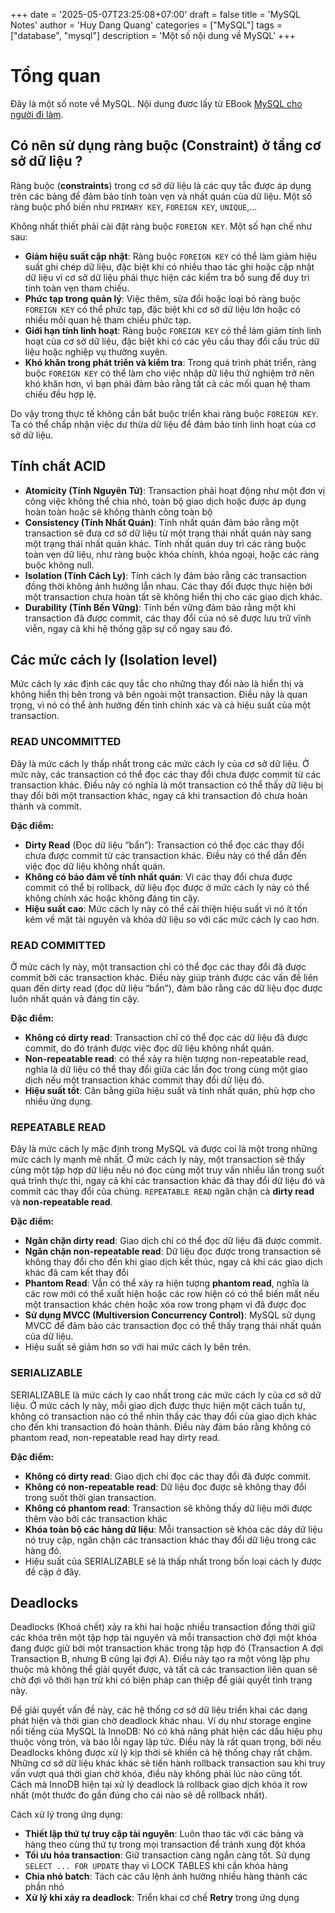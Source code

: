 +++
date = '2025-05-07T23:25:08+07:00'
draft = false
title = 'MySQL Notes'
author = 'Huy Dang Quang'
categories = ["MySQL"]
tags = ["database", "mysql"]
description = 'Một số nội dung về MySQL'
+++

# Tổng quan
Đây là một số note về MySQL.
Nội dung đươc lấy từ EBook [MySQL cho người đi làm](https://huynt.dev/products/mysql-cho-nguoi-di-lam).


## Có nên sử dụng ràng buộc (Constraint) ở tầng cơ sở dữ liệu ?

Ràng buộc (**constraints**) trong cơ sở dữ liệu là các quy tắc được áp dụng trên các bảng để đảm bảo
tính toàn vẹn và nhất quán của dữ liệu. Một
số ràng buộc phổ biến như `PRIMARY KEY`, `FOREIGN KEY`, `UNIQUE`,...

Không nhất thiết phải cài đặt ràng buộc `FOREIGN KEY`. Một số hạn chế như sau:
- **Giảm hiệu suất cập nhật**: Ràng buộc `FOREIGN KEY` có thể làm giảm hiệu suất ghi chép dữ liệu, đặc biệt khi có nhiều thao tác ghi hoặc cập nhật dữ liệu vì cơ sở dữ liệu phải thực hiện các kiểm tra bổ sung để duy trì tính toàn vẹn tham chiếu.
- **Phức tạp trong quản lý**: Việc thêm, sửa đổi hoặc loại bỏ ràng buộc `FOREIGN KEY` có thể phức tạp, đặc biệt khi cơ sở dữ liệu lớn hoặc có nhiều mối quan hệ tham chiếu phức tạp.
- **Giới hạn tính linh hoạt**: Ràng buộc `FOREIGN KEY` có thể làm giảm tính linh hoạt của cơ sở dữ liệu, đặc biệt khi có các yêu cầu thay đổi cấu trúc dữ liệu hoặc nghiệp vụ thường xuyên.
- **Khó khăn trong phát triển và kiểm tra**: Trong quá trình phát triển, ràng buộc `FOREIGN KEY` có thể làm cho việc nhập dữ liệu thử nghiệm trở nên khó khăn hơn, vì bạn phải đảm bảo rằng tất cả các mối quan hệ tham chiếu đều hợp lệ.

Do vậy trong thực tế không cần bắt buộc triển khai ràng buộc `FOREIGN KEY`. Ta có thể chấp nhận việc dư thừa dữ liệu để đảm bảo tính linh hoạt của cơ sở dữ liệu.


## Tính chất ACID

- **Atomicity (Tính Nguyên Tử)**: Transaction phải hoạt động như một đơn vị công việc không thể chia nhỏ, toàn bộ giao dịch hoặc được áp dụng hoàn toàn hoặc sẽ không thành công toàn bộ
- **Consistency (Tính Nhất Quán)**: Tính nhất quán đảm bảo rằng một transaction sẽ đưa cơ sở dữ liệu từ một trạng thái nhất quán này sang một trạng thái nhất quán khác. Tính nhất quán duy trì các ràng buộc toàn vẹn dữ liệu, như ràng buộc khóa chính, khóa ngoại, hoặc các ràng buộc không null.
- **Isolation (Tính Cách Ly)**: Tính cách ly đảm bảo rằng các transaction đồng thời không ảnh hưởng lẫn nhau. Các thay đổi được thực hiện bởi một transaction chưa hoàn tất sẽ không hiển thị cho các giao dịch khác.
- **Durability (Tính Bền Vững)**: Tính bền vững đảm bảo rằng một khi transaction đã được commit, các thay đổi của nó sẽ được lưu trữ vĩnh viễn, ngay cả khi hệ thống gặp sự cố ngay sau đó.


## Các mức cách ly (Isolation level)

Mức cách ly xác định các quy tắc cho những thay đổi nào là hiển thị và không hiển thị bên trong và bên ngoài một transaction. Điều này là quan trọng, vì nó có thể ảnh hưởng đến tinh chính xác và cả hiệu suất của một transaction.

### READ UNCOMMITTED

Đây là mức cách ly thấp nhất trong các mức cách ly của cơ sở dữ liệu. Ở mức này, các transaction có thể đọc các thay đổi chưa được commit từ các transaction khác. Điều này có nghĩa là một transaction có thể thấy dữ liệu bị thay đổi bởi một transaction khác, ngay cả khi transaction đó chưa hoàn thành và commit.

**Đặc điểm:**
- **Dirty Read** (Đọc dữ liệu “bẩn”): Transaction có thể đọc các thay đổi chưa được commit từ các transaction khác. Điều này có thể dẫn đến việc đọc dữ liệu không nhất quán.
- **Không có bảo đảm về tính nhất quán**: Vì các thay đổi chưa được commit có thể bị rollback, dữ liệu đọc được ở mức cách ly này có thể không chính xác hoặc không đáng tin cậy.
- **Hiệu suất cao**: Mức cách ly này có thể cải thiện hiệu suất vì nó ít tốn kém về mặt tài nguyên và khóa dữ liệu so với các mức cách ly cao hơn.

### READ COMMITTED

Ở mức cách ly này, một transaction chỉ có thể đọc các thay đổi đã được commit bởi các transaction khác. Điều này giúp tránh được các vấn đề liên quan đến dirty read (đọc dữ liệu “bẩn”), đảm bảo rằng các dữ liệu đọc được luôn nhất quán và đáng tin cậy.

**Đặc điểm:**
- **Không có dirty read**: Transaction chỉ có thể đọc các dữ liệu đã được commit, do đó tránh được việc đọc dữ liệu không nhất quán.
- **Non-repeatable read**: có thể xảy ra hiện tượng non-repeatable read, nghĩa là dữ liệu có thể thay đổi giữa các lần đọc trong cùng một giao dịch nếu một transaction khác commit thay đổi dữ liệu đó.
- **Hiệu suất tốt**: Cân bằng giữa hiệu suất và tính nhất quán, phù hợp cho nhiều ứng dụng.

### REPEATABLE READ

Đây là mức cách ly mặc định trong MySQL và được coi là một trong những mức cách ly mạnh mẽ nhất. Ở mức cách ly này, một transaction sẽ thấy cùng một tập hợp dữ liệu nếu nó đọc cùng một truy vấn nhiều lần trong suốt quá trình thực thi, ngay cả khi các transaction khác đã thay đổi dữ liệu đó và commit các thay đổi của chúng. `REPEATABLE READ` ngăn chặn cả **dirty read** và **non-repeatable read**.

**Đặc điểm:**
- **Ngăn chặn dirty read**: Giao dịch chỉ có thể đọc dữ liệu đã được commit.
- **Ngăn chặn non-repeatable read**: Dữ liệu đọc được trong transaction sẽ không thay đổi cho đến khi giao dịch kết thúc, ngay cả khi các giao dịch khác đã cam kết thay đổi
- **Phantom Read**: Vẫn có thể xảy ra hiện tượng **phantom read**, nghĩa là các row mới có thể xuất hiện hoặc các row hiện có có thể biến mất nếu một transaction khác chèn hoặc xóa row trong phạm vi đã được đọc
- **Sử dụng MVCC (Multiversion Concurrency Control)**: MySQL sử dụng MVCC để đảm bảo các transaction đọc có thể thấy trạng thái nhất quán của dữ liệu.
- Hiệu suất sẽ giảm hơn so với hai mức cách ly bên trên.

### SERIALIZABLE

SERIALIZABLE là mức cách ly cao nhất trong các mức cách ly của cơ sở dữ liệu. Ở mức cách ly này, mỗi giao dịch được thực hiện một cách tuần tự, không có transaction nào có thể nhìn thấy các thay đổi của giao dịch khác cho đến khi transaction đó hoàn thành. Điều này đảm bảo rằng không có phantom read, non-repeatable read hay dirty read.

**Đặc điểm:**
- **Không có dirty read**: Giao dịch chỉ đọc các thay đổi đã được commit.
- **Không có non-repeatable read**: Dữ liệu đọc được sẽ không thay đổi trong suốt thời gian transaction.
- **Không có phantom read**: Transaction sẽ không thấy dữ liệu mới được thêm vào bởi các transaction khác
- **Khóa toàn bộ các hàng dữ liệu**: Mỗi transaction sẽ khóa các dãy dữ liệu nó truy cập, ngăn chặn các transaction khác thay đổi dữ liệu trong các hàng đó.
- Hiệu suất của SERIALIZABLE sẽ là thấp nhất trong bốn loại cách ly được đề cập ở đây.


## Deadlocks

Deadlocks (Khoá chết) xảy ra khi hai hoặc nhiều transaction đồng thời giữ các khóa trên một tập hợp tài nguyên và mỗi transaction chờ đợi một khóa đang được giữ bởi một transaction khác trong tập
hợp đó (Transaction A đợi Transaction B, nhưng B cũng lại đợi A). Điều này tạo ra một vòng lặp phụ thuộc mà không thể giải quyết được, và tất cả các transaction liên quan sẽ chờ đợi vô thời hạn trừ khi có biện pháp can thiệp để giải quyết tình trạng này.

Để giải quyết vấn đề này, các hệ thống cơ sở dữ liệu triển khai các dạng phát hiện và thời gian chờ deadlock khác nhau. Ví dụ như storage engine nổi tiếng của MySQL là InnoDB: Nó có khả năng phát
hiện các dấu hiệu phụ thuộc vòng tròn, và báo lỗi ngay lập tức. Điều này là rất quan trọng, bởi nếu Deadlocks không được xử lý kịp thời sẽ khiến cả hệ thống chạy rất chậm. Những cơ sở dữ liệu khác
khác sẽ tiến hành rollback transaction sau khi truy vấn vượt quá thời gian chờ khóa, điều này không phải lúc nào cũng tốt. Cách mà InnoDB hiện tại xử lý deadlock là rollback giao dịch khóa ít row nhất (một thước đo gần đúng cho cái nào sẽ dễ rollback nhất).

Cách xử lý trong ứng dụng:
- **Thiết lập thứ tự truy cập tài nguyên**: Luôn thao tác với các bảng và hàng theo cùng thứ tự trong mọi transaction để tránh xung đột khóa
- **Tối ưu hóa transaction**: Giữ transaction càng ngắn càng tốt. Sử dụng `SELECT ... FOR UPDATE` thay vì LOCK TABLES khi cần khóa hàng
- **Chia nhỏ batch**: Tách các câu lệnh ảnh hưởng nhiều hàng thành các phần nhỏ
- **Xử lý khi xảy ra deadlock**: Triển khai cơ chế **Retry** trong ứng dụng

